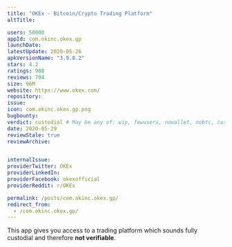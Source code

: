```yaml
---
title: "OKEx - Bitcoin/Crypto Trading Platform"
altTitle: 

users: 50000
appId: com.okinc.okex.gp
launchDate: 
latestUpdate: 2020-05-26
apkVersionName: "3.9.8.2"
stars: 4.2
ratings: 988
reviews: 704
size: 96M
website: https://www.okex.com/
repository: 
issue: 
icon: com.okinc.okex.gp.png
bugbounty: 
verdict: custodial # May be any of: wip, fewusers, nowallet, nobtc, custodial, nosource, nonverifiable, verifiable, bounty, defunct
date: 2020-05-29
reviewStale: true
reviewArchive:


internalIssue: 
providerTwitter: OKEx
providerLinkedIn: 
providerFacebook: okexofficial
providerReddit: r/OKEx

permalink: /posts/com.okinc.okex.gp/
redirect_from:
  - /com.okinc.okex.gp/
---
```



This app gives you access to a trading platform which sounds fully custodial and
therefore **not verifiable**.
